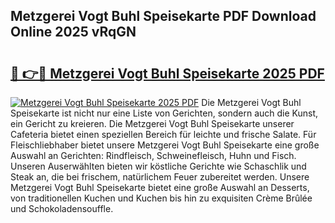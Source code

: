 ## Metzgerei Vogt Buhl Speisekarte PDF Download Online 2025 vRqGN

# <h2><a href="http://gc7oh2.nevu.top/?p=Metzgerei+Vogt+Buhl+Speisekarte">🔗 👉🔴 Metzgerei Vogt Buhl Speisekarte 2025 PDF</a></h2>

[![Metzgerei Vogt Buhl Speisekarte 2025 PDF](https://i.imgur.com/dBaPXMq.png)](http://gc7oh2.nevu.top/?p=Metzgerei+Vogt+Buhl+Speisekarte)
Die Metzgerei Vogt Buhl Speisekarte ist nicht nur eine Liste von Gerichten, sondern auch die Kunst, ein Gericht zu kreieren. Die Metzgerei Vogt Buhl Speisekarte unserer Cafeteria bietet einen speziellen Bereich für leichte und frische Salate. Für Fleischliebhaber bietet unsere Metzgerei Vogt Buhl Speisekarte eine große Auswahl an Gerichten: Rindfleisch, Schweinefleisch, Huhn und Fisch. Unseren Auserwählten bieten wir köstliche Gerichte wie Schaschlik und Steak an, die bei frischem, natürlichem Feuer zubereitet werden. Unsere Metzgerei Vogt Buhl Speisekarte bietet eine große Auswahl an Desserts, von traditionellen Kuchen und Kuchen bis hin zu exquisiten Crème Brûlée und Schokoladensouffle.
